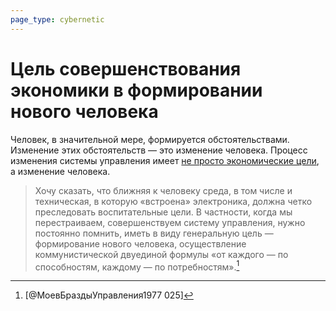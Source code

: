 ```yaml
---
page_type: cybernetic
---
```

# Цель совершенствования экономики в формировании нового человека

Человек, в значительной мере, формируется обстоятельствами. Изменение этих обстоятельств — это изменение человека. Процесс изменения системы управления имеет [не просто экономические цели]([[20230206202758]]), а изменение человека.

> Хочу сказать, что ближняя к человеку среда, в том числе и техническая, в которую «встроена» электроника, должна четко преследовать воспитательные цели. В частности, когда мы перестраиваем, совершенствуем систему управления, нужно постоянно помнить, иметь в виду генеральную цель — формирование нового человека, осуществление коммунистической двуединой формулы «от каждого — по способностям, каждому — по потребностям».[^1]

[^1]:  [@МоевБраздыУправления1977 025]



